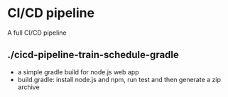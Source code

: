 # CI/CD pipeline
 A full CI/CD pipeline

## ./cicd-pipeline-train-schedule-gradle
- a simple gradle build for node.js web app
- build.gradle: install node.js and npm, run test and then generate a zip archive 
